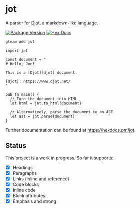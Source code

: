 # jot

A parser for [Djot][djot], a markdown-like language.

[djot]: https://www.djot.net/

[![Package Version](https://img.shields.io/hexpm/v/jot)](https://hex.pm/packages/jot)
[![Hex Docs](https://img.shields.io/badge/hex-docs-ffaff3)](https://hexdocs.pm/jot/)

```sh
gleam add jot
```
```gleam
import jot

const document = "
# Hello, Joe!

This is a [Djot][djot] document.

[djot]: https://www.djot.net/
"

pub fn main() {
  // Turn the document into HTML
  let html = jot.to_html(document)

  // Alternatively, parse the document to an AST
  let ast = jot.parse(document)
}
```

Further documentation can be found at <https://hexdocs.pm/jot>.

## Status

This project is a work in progress. So far it supports:

- [x] Headings
- [x] Paragraphs
- [x] Links (inline and reference)
- [x] Code blocks
- [x] Inline code
- [x] Block attributes
- [x] Emphasis and strong
